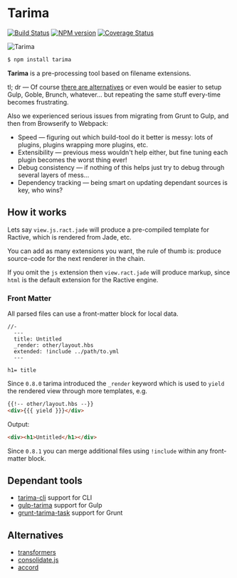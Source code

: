 # Tarima

[![Build Status](https://travis-ci.org/gextech/tarima.png?branch=next)](https://travis-ci.org/gextech/tarima)
[![NPM version](https://badge.fury.io/js/tarima.png)](http://badge.fury.io/js/tarima)
[![Coverage Status](https://codecov.io/github/gextech/tarima/coverage.svg?branch=next)](https://codecov.io/github/gextech/tarima?branch=next)

![Tarima](https://dl.dropboxusercontent.com/u/2726997/img/tarima_small.png)

```bash
$ npm install tarima
```

**Tarima** is a pre-processing tool based on filename extensions.

tl; dr &mdash; Of course [there are alternatives](#alternatives) or even would be easier to setup Gulp, Goble, Brunch, whatever... but repeating the same stuff every-time becomes frustrating.

Also we experienced serious issues from migrating from Grunt to Gulp, and then from Browserify to Webpack:

- Speed &mdash; figuring out which build-tool do it better is messy: lots of plugins, plugins wrapping more plugins, etc.
- Extensibility &mdash; previous mess wouldn't help either, but fine tuning each plugin becomes the worst thing ever!
- Debug consistency &mdash; if nothing of this helps just try to debug through several layers of mess...
- Dependency tracking &mdash; being smart on updating dependant sources is key, who wins?

## How it works

Lets say `view.js.ract.jade` will produce a pre-compiled template for Ractive, which is rendered from Jade, etc.

You can add as many extensions you want, the rule of thumb is: produce source-code for the next renderer in the chain.

If you omit the `js` extension then `view.ract.jade` will produce markup, since `html` is the default extension for the Ractive engine.

### Front Matter

All parsed files can use a front-matter block for local data.

```jade
//-
  ---
  title: Untitled
  _render: other/layout.hbs
  extended: !include ../path/to.yml
  ---

h1= title
```

Since `0.8.0` tarima introduced the `_render` keyword which is used to `yield` the rendered view through more templates, e.g.

```html
{{!-- other/layout.hbs --}}
<div>{{{ yield }}}</div>
```

Output:

```html
<div><h1>Untitled</h1></div>
```

Since `0.8.1` you can merge additional files using `!include` within any front-matter block.


## Dependant tools

- [tarima-cli](https://github.com/gextech/tarima-cli) support for CLI
- [gulp-tarima](https://github.com/gextech/gulp-tarima) support for Gulp
- [grunt-tarima-task](https://github.com/gextech/grunt-tarima-task) support for Grunt

## Alternatives

- [transformers](https://github.com/ForbesLindesay/transformers)
- [consolidate.js](https://github.com/tj/consolidate.js)
- [accord](https://github.com/jenius/accord)
